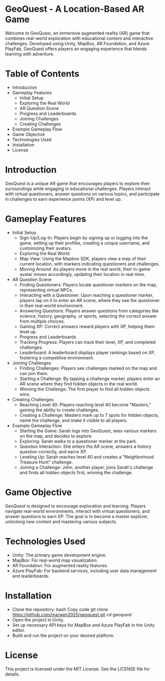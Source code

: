 # GeoQuest - A Location-Based AR Game
Welcome to GeoQuest, an immersive augmented reality (AR) game that combines real-world exploration with educational content and interactive challenges. Developed using Unity, MapBox, AR Foundation, and Azure PlayFab, GeoQuest offers players an engaging experience that blends learning with adventure.

# Table of Contents
- Introduction
- Gameplay Features
  - Initial Setup
  - Exploring the Real World
  - AR Question Scene
  - Progress and Leaderboards
  - Joining Challenges
  - Creating Challenges
- Example Gameplay Flow
- Game Objective
- Technologies Used
- Installation
- License
# Introduction
GeoQuest is a unique AR game that encourages players to explore their surroundings while engaging in educational challenges. Players interact with virtual questioners, answer questions on various topics, and participate in challenges to earn experience points (XP) and level up.

# Gameplay Features
- Initial Setup
  - Sign-Up/Log-In: Players begin by signing up or logging into the game, setting up their profiles, creating a unique username, and customizing their avatars.
  - Exploring the Real World
  - Map View: Using the Mapbox SDK, players view a map of their current location, with markers indicating questioners and challenges.
  - Moving Around: As players move in the real world, their in-game avatar moves accordingly, updating their location in real-time.
- AR Question Scene
  - Finding Questioners: Players locate questioner markers on the map, representing virtual NPCs.
  - Interacting with a Questioner: Upon reaching a questioner marker, players tap on it to enter an AR scene, where they see the questioner in their real-world environment.
  - Answering Questions: Players answer questions from categories like science, history, geography, or sports, selecting the correct answer from multiple choices.
  - Gaining XP: Correct answers reward players with XP, helping them level up.
  - Progress and Leaderboards
  - Tracking Progress: Players can track their level, XP, and completed challenges.
  - Leaderboard: A leaderboard displays player rankings based on XP, fostering a competitive environment.
- Joining Challenges
  - Finding Challenges: Players see challenges marked on the map and can join them.
  - Starting a Challenge: By tapping a challenge marker, players enter an AR scene where they find hidden objects in the real world.
  - Winning the Challenge: The first player to find all hidden objects wins.
- Creating Challenges
  - Reaching Level 40: Players reaching level 40 become "Masters," gaining the ability to create challenges.
  - Creating a Challenge: Masters mark up to 7 spots for hidden objects, name the challenge, and make it visible to all players.
- Example Gameplay Flow
  - Starting the Game: Sarah logs into GeoQuest, sees various markers on the map, and decides to explore.
  - Exploring: Sarah walks to a questioner marker at the park.
  - Question Interaction: She enters the AR scene, answers a history question correctly, and earns XP.
  - Leveling Up: Sarah reaches level 40 and creates a "Neighborhood Treasure Hunt" challenge.
  - Joining a Challenge: John, another player, joins Sarah's challenge and finds all hidden objects first, winning the challenge.
# Game Objective
GeoQuest is designed to encourage exploration and learning. Players navigate real-world environments, interact with virtual questioners, and answer questions to earn XP. The goal is to become a master explorer, unlocking new content and mastering various subjects.

# Technologies Used
- Unity: The primary game development engine.
- MapBox: For real-world map visualization.
- AR Foundation: For augmented reality features.
- Azure PlayFab: For backend services, including user data management and leaderboards.
# Installation
- Clone the repository:
bash
Copy code
git clone https://github.com/marwen2025/geoquest.git
cd geoquest
- Open the project in Unity.
- Set up necessary API keys for MapBox and Azure PlayFab in the Unity editor.
- Build and run the project on your desired platform.

# License
This project is licensed under the MIT License. See the LICENSE file for details.
